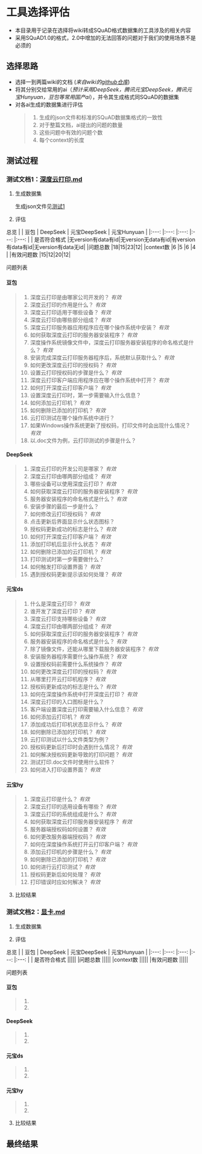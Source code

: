 # 工具选择评估
* 本目录用于记录在选择将wiki转成SQuAD格式数据集的工具涉及的相关内容
* 采用SQuAD1.0的格式，2.0中增加的无法回答的问题对于我们的使用场景不是必须的


## 选择思路
* 选择一到两篇wiki的文档 (*来自wiki的[github仓库](https://github.com/linuxdeepin/wiki.deepin.org)*)
* 将其分别交给常用的ai（*预计采用DeepSeek，腾讯元宝DeepSeek，腾讯元宝Hunyuan，豆包等常用国产ai*），并令其生成格式同SQuAD的数据集
* 对各ai生成的数据集进行评估
  > 1. 生成的json文件和标准的SQuAD数据集格式的一致性
  > 2. 对于整篇文档，ai提出的问题的数量
  > 3. 这些问题中有效的问题个数
  > 4. 每个context的长度

## 测试过程
### 测试文档1：[深度云打印.md](01_软件wiki/00_GUI软件/01_deepin开发的软件/深度云打印.md)
1. 生成数据集
   
   生成json文件见[测试1](数据集/工具选择评估/测试1)
   
2. 评估

总览
|              | 豆包 | DeepSeek | 元宝DeepSeek | 元宝Hunyuan |
|:---:         |:---: |:---:     |:---:         |:---:        |
| 是否符合格式 |无version有data有id|无version无data有id|有version有data有id|无version有data无id|
|问题总数      |18|15|23|12|
|context数     |6 |5 |6 |4 |
|有效问题数    |15|12|20|12|

问题列表

#### 豆包
> 1. 深度云打印是由哪家公司开发的？ *有效*
> 2. 深度云打印的作用是什么？ *有效*
> 3. 深度云打印适用于哪些设备？ *有效*
> 4. 深度云打印由哪些部分组成？ *有效*
> 5. 深度云打印服务器应用程序应在哪个操作系统中安装？ *有效*
> 6. 如何获取深度云打印的服务器安装程序？ *有效*
> 7. 深度操作系统镜像文件中，深度云打印服务器安装程序的命名格式是什么？ *有效*
> 8. 安装完成深度云打印服务器程序后，系统默认获取什么？ *有效*
> 9. 如何更改深度云打印的授权码？ *有效*
> 10. 设置云打印授权码的步骤是什么？ *有效*
> 11. 深度云打印客户端应用程序应在哪个操作系统中打开？ *有效*
> 12. 如何打开深度云打印客户端？ *有效*
> 13. 设置深度云打印时，第一步需要输入什么信息？
> 14. 如何添加云打印机？ *有效*
> 15. 如何删除已添加的打印机？ *有效*
> 16. 云打印测试在哪个操作系统中进行？
> 17. 如果Windows操作系统更新了授权码，打印文件时会出现什么情况？ *有效*
> 18. 以.doc文件为例，云打印测试的步骤是什么？

#### DeepSeek
> 1. 深度云打印的开发公司是哪家？ *有效*
> 2. 深度云打印由哪两部分组成？ *有效*
> 3. 哪些设备可以使用深度云打印？ *有效*
> 4. 如何获取深度云打印的服务器安装程序？ *有效*
> 5. 服务器安装程序的命名格式是什么？ *有效*
> 6. 安装步骤的最后一步是什么？
> 7. 如何修改云打印授权码？ *有效*
> 8. 点击更新后界面显示什么状态图标？
> 9. 授权码更新成功的标志是什么？ *有效*
> 10. 如何打开深度云打印客户端？ *有效*
> 11. 添加打印机后显示什么状态？ *有效*
> 12. 如何删除已添加的云打印机？ *有效*
> 13. 打印测试时第一步需要做什么？
> 14. 如何触发打印设置界面？ *有效*
> 15. 遇到授权码更新提示该如何处理？ *有效*

#### 元宝ds
> 1. 什么是深度云打印？ *有效*
> 2. 谁开发了深度云打印？ *有效*
> 3. 深度云打印支持哪些设备？ *有效*
> 4. 深度云打印由哪两部分组成？ *有效*
> 5. 如何获取深度云打印的服务器安装程序？ *有效*
> 6. 服务器安装程序的命名格式是什么？ *有效*
> 7. 除了镜像文件，还能从哪里下载服务器安装程序？ *有效*
> 8. 安装服务器程序需要什么操作系统？ *有效*
> 9. 设置授权码前需要什么系统操作？ *有效*
> 10. 如何更改深度云打印的授权码？ *有效*
> 11. 从哪里打开云打印机程序？ *有效*
> 12. 授权码更新成功的标志是什么？ *有效*
> 13. 如何在深度操作系统中打开深度云打印？ *有效*
> 14. 深度云打印的入口图标是什么？
> 15. 客户端设置深度云打印需要输入什么信息？ *有效*
> 16. 如何添加云打印机？ *有效*
> 17. 添加成功后打印机状态显示什么？ *有效*
> 18. 如何删除已添加的打印机？ *有效*
> 19. 云打印测试以什么文件类型为例？
> 20. 授权码更新后打印时会遇到什么情况？ *有效*
> 21. 如何解决授权码更新导致的打印问题？ *有效*
> 22. 测试打印.doc文件时使用什么软件？
> 23. 如何进入打印设置界面？ *有效*

#### 云宝hy
> 1. 深度云打印是什么？ *有效*
> 2. 深度云打印的适用设备有哪些？ *有效*
> 3. 深度云打印的系统组成是什么？ *有效*
> 4. 如何获取深度云打印服务器安装程序？ *有效*
> 5. 服务器端授权码如何设置？ *有效*
> 6. 如何更改服务器端授权码？ *有效*
> 7. 如何在深度操作系统打开云打印客户端？ *有效*
> 8. 添加云打印机的步骤是什么？ *有效*
> 9. 如何删除已添加的打印机？ *有效*
> 10. 如何进行云打印测试？ *有效*
> 11. 授权码更新后如何处理？ *有效*
> 12. 打印错误时应如何解决？ *有效*
   
3. 比较结果


   
### 测试文档2：[显卡.md](02_硬件wiki/00_硬件知识/05_显卡/显卡.md)
1. 生成数据集


 
3. 评估

总览
|              | 豆包 | DeepSeek | 元宝DeepSeek | 元宝Hunyuan |
|:---:         |:---: |:---:     |:---:         |:---:        |
| 是否符合格式 |||||
|问题总数      |||||
|context数     |||||
|有效问题数    |||||

问题列表

#### 豆包
> 1. 
> 2.

#### DeepSeek
> 1. 
> 2.

#### 元宝ds
> 1.
> 2.

#### 元宝hy
> 1.
> 2.
  
3. 比较结果


   
## 最终结果

